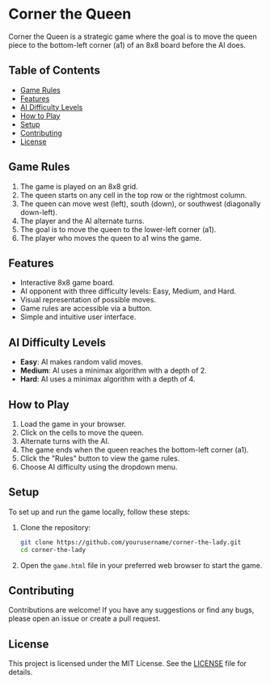 # Corner the Queen

Corner the Queen is a strategic game where the goal is to move the queen piece to the bottom-left corner (a1) of an 8x8 board before the AI does.

## Table of Contents

- [Game Rules](#game-rules)
- [Features](#features)
- [AI Difficulty Levels](#ai-difficulty-levels)
- [How to Play](#how-to-play)
- [Setup](#setup)
- [Contributing](#contributing)
- [License](#license)

## Game Rules

1. The game is played on an 8x8 grid.
2. The queen starts on any cell in the top row or the rightmost column.
3. The queen can move west (left), south (down), or southwest (diagonally down-left).
4. The player and the AI alternate turns.
5. The goal is to move the queen to the lower-left corner (a1).
6. The player who moves the queen to a1 wins the game.

## Features

- Interactive 8x8 game board.
- AI opponent with three difficulty levels: Easy, Medium, and Hard.
- Visual representation of possible moves.
- Game rules are accessible via a button.
- Simple and intuitive user interface.

## AI Difficulty Levels

- **Easy**: AI makes random valid moves.
- **Medium**: AI uses a minimax algorithm with a depth of 2.
- **Hard**: AI uses a minimax algorithm with a depth of 4.

## How to Play

1. Load the game in your browser.
2. Click on the cells to move the queen.
3. Alternate turns with the AI.
4. The game ends when the queen reaches the bottom-left corner (a1).
5. Click the "Rules" button to view the game rules.
6. Choose AI difficulty using the dropdown menu.

## Setup

To set up and run the game locally, follow these steps:

1. Clone the repository:

    ```bash
    git clone https://github.com/yourusername/corner-the-lady.git
    cd corner-the-lady
    ```

2. Open the `game.html` file in your preferred web browser to start the game.

## Contributing

Contributions are welcome! If you have any suggestions or find any bugs, please open an issue or create a pull request.

## License

This project is licensed under the MIT License. See the [LICENSE](LICENSE) file for details.

